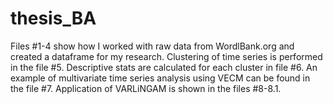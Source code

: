 # thesis_BA
Files #1-4 show how I worked with raw data from WordlBank.org and created a dataframe for my research. 
Clustering of time series is performed in the file #5.
Descriptive stats are calculated for each cluster in file #6.
An example of multivariate time series analysis using VECM can be found in the file #7.
Application of VARLiNGAM is shown in the files #8-8.1.
